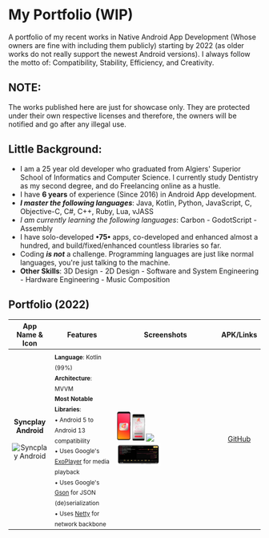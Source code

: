 # My Portfolio (WIP)
A portfolio of my recent works in Native Android App Development (Whose owners are fine with including them publicly) starting by 2022 (as older works do not really support the newest Android versions). I always follow the motto of: Compatibility, Stability, Efficiency, and Creativity.

## NOTE:
The works published here are just for showcase only. They are protected under their own respective licenses and therefore, the owners will be notified and go after any illegal use.

## Little Background:
- I am a 25 year old developer who graduated from Algiers' Superior School of Informatics and Computer Science. I currently study Dentistry as my second degree, and do Freelancing online as a hustle.
- I have **6 years** of experience (Since 2016) in Android App development.
- **_I master the following languages_**: Java, Kotlin, Python, JavaScript, C, Objective-C, C#, C++, Ruby, Lua, vJASS
- _I am currently learning the following languages_: Carbon - GodotScript - Assembly
- I have solo-developed **•75•** apps, co-developed and enhanced almost a hundred, and build/fixed/enhanced countless libraries so far.
- Coding _**is not**_ a challenge. Programming languages are just like normal languages, you're just talking to the machine.
- **Other Skills**: 3D Design - 2D Design - Software and System Engineering - Hardware Engineering - Music Composition

## Portfolio (2022)
App Name & Icon | Features | Screenshots | APK/Links
:-: | --- | --- | :-:
****Syncplay Android****<br><br><img title="Syncplay Android" src="https://github.com/chromaticnoob/syncplay-android/blob/master/art/LOGO.png?raw=true" width="150"> |<sub>**Language**: Kotlin (99%)<br>**Architecture**: MVVM <br>**Most Notable Libraries**:<br>• Android 5 to Android 13 compatibility<br>• Uses Google's [ExoPlayer](https://github.com/google/ExoPlayer) for media playback<br>• Uses Google's [Gson](https://github.com/google/gson) for JSON (de)serialization<br>• Uses [Netty](https://netty.io/) for network backbone</sub>| <img src="https://raw.githubusercontent.com/Reddnek/syncplay-android/master/art/SS1.png" width="15%"><img src="https://raw.githubusercontent.com/Reddnek/syncplay-android/master/art/SS2.png" width="15%"><img src="https://raw.githubusercontent.com/Reddnek/syncplay-android/master/art/SS4.png" width="15%"><br><img src="https://raw.githubusercontent.com/Reddnek/syncplay-android/master/art/SS3.png" width="45%">| [GitHub](https://github.com/Reddnek/syncplay-android)
